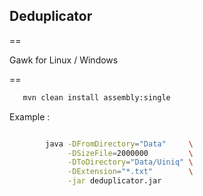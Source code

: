 
## Deduplicator

==

Gawk for Linux / Windows

==

```bash
   mvn clean install assembly:single
```

Example :

```bash

        java -DFromDirectory="Data"     \
             -DSizeFile=2000000         \
             -DToDirectory="Data/Uiniq" \
             -DExtension="*.txt"        \
             -jar deduplicator.jar

```
